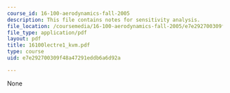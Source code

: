 ```yaml
---
course_id: 16-100-aerodynamics-fall-2005
description: This file contains notes for sensitivity analysis.
file_location: /coursemedia/16-100-aerodynamics-fall-2005/e7e292700309f48a47291eddb6a6d92a_16100lectre1_kvm.pdf
file_type: application/pdf
layout: pdf
title: 16100lectre1_kvm.pdf
type: course
uid: e7e292700309f48a47291eddb6a6d92a

---
```

None